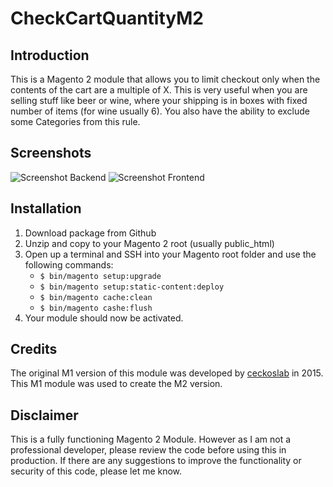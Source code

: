 # CheckCartQuantityM2
## Introduction
This is a Magento 2 module that allows you to limit checkout only when the contents of the cart are a multiple of X. This is very useful when you are selling stuff like beer or wine, where your shipping is in boxes with fixed number of items (for wine usually 6). You also have the ability to exclude some Categories from this rule.

## Screenshots
<img src="https://vecino.skyberatedev.nl/images/screenshot1.jpg" alt="Screenshot Backend" />

<img src="https://vecino.skyberatedev.nl/images/screenshot2.jpg" alt="Screenshot Frontend" />

## Installation
1. Download package from Github
2. Unzip and copy to your Magento 2 root (usually public_html)
3. Open up a terminal and SSH into your Magento root folder and use the following commands:
   - `$ bin/magento setup:upgrade`
   - `$ bin/magento setup:static-content:deploy`
   - `$ bin/magento cache:clean`
   - `$ bin/magento cashe:flush`
4. Your module should now be activated.

## Credits
The original M1 version of this module was developed by [ceckoslab](https://github.com/ceckoslab) in 2015. This M1 module was used to create the M2 version.

## Disclaimer
This is a fully functioning Magento 2 Module. However as I am not a professional developer, please review the code before using this in production. If there are any suggestions to improve the functionality or security of this code, please let me know.
